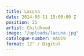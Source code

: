 ```yaml
---
title: Lacuna
date: 2014-08-11 15:00:00 Z
position: 21
artist: Childhood
image: "/uploads/lacuna.jpg"
catalogue-number: HA019
format: 12" / Digital
---
```


